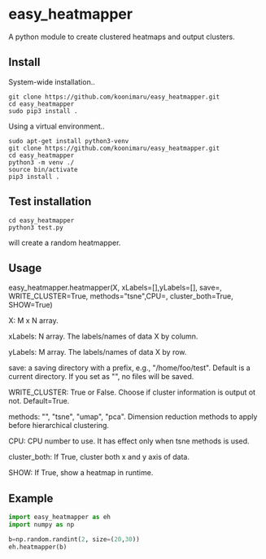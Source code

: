 # easy_heatmapper
A python module to create clustered heatmaps and output clusters.

Install
-------

System-wide installation..

	git clone https://github.com/koonimaru/easy_heatmapper.git
	cd easy_heatmapper
	sudo pip3 install .

Using a virtual environment..
	
	sudo apt-get install python3-venv
	git clone https://github.com/koonimaru/easy_heatmapper.git
	cd easy_heatmapper
	python3 -m venv ./
	source bin/activate
	pip3 install .

Test installation
-----------------

	cd easy_heatmapper
	python3 test.py

will create a random heatmapper.

Usage
-----

easy_heatmapper.heatmapper(X, xLabels=[],yLabels=[], save=, WRITE_CLUSTER=True, methods="tsne",CPU=, cluster_both=True, SHOW=True)

X: M x N array.

xLabels: N array. The labels/names of data X by column.

yLabels: M array. The labels/names of data X by row.

save: a saving directory with a prefix, e.g., "/home/foo/test". Default is a current directory. If you set as "", no files will be saved.

WRITE_CLUSTER: True or False. Choose if cluster information is output ot not. Default=True.

methods: "", "tsne", "umap", "pca". Dimension reduction methods to apply before hierarchical clustering.

CPU: CPU number to use. It has effect only when tsne methods is used.

cluster_both: If True, cluster both x and y axis of data.

SHOW: If True, show a heatmap in runtime.

Example
-------

~~~python
import easy_heatmapper as eh
import numpy as np

b=np.random.randint(2, size=(20,30))
eh.heatmapper(b)
~~~

